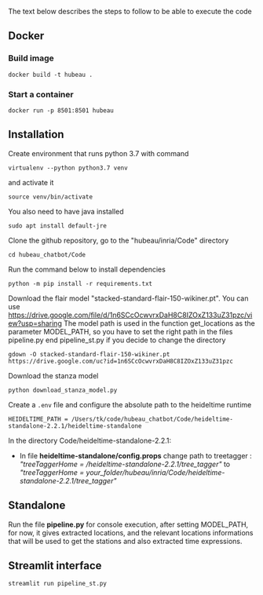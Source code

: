 The text below describes the steps to follow to be able to execute the code

## Docker

### Build image

```
docker build -t hubeau .
```

### Start a container

```
docker run -p 8501:8501 hubeau
```

## Installation

Create environment that runs python 3.7 with command

```
virtualenv --python python3.7 venv
```

and activate it

```
source venv/bin/activate
```

You also need to have java installed

```
sudo apt install default-jre
```

Clone the github repository, go to the "hubeau/inria/Code" directory

```
cd hubeau_chatbot/Code
```

Run the command below to install dependencies

```
python -m pip install -r requirements.txt
```

Download the flair model "stacked-standard-flair-150-wikiner.pt". You can use https://drive.google.com/file/d/1n6SCcOcwvrxDaH8C8IZOxZ133uZ31pzc/view?usp=sharing
The model path is used in the function get_locations as the parameter MODEL_PATH, so you have
to set the right path in the files pipeline.py end pipeline_st.py if you decide to change the directory

```console
gdown -O stacked-standard-flair-150-wikiner.pt https://drive.google.com/uc?id=1n6SCcOcwvrxDaH8C8IZOxZ133uZ31pzc
```

Download the stanza model

```console
python download_stanza_model.py
```

Create a `.env` file and configure the absolute path to the heideltime runtime

```
HEIDELTIME_PATH = /Users/tk/code/hubeau_chatbot/Code/heideltime-standalone-2.2.1/heideltime-standalone
```

In the directory Code/heideltime-standalone-2.2.1:

- In file **heideltime-standalone/config.props**
  change path to treetagger :
  _"treeTaggerHome = /heideltime-standalone-2.2.1/tree_tagger"_ to
  _"treeTaggerHome = your_folder/hubeau/inria/Code/heideltime-standalone-2.2.1/tree_tagger"_

## Standalone

Run the file **pipeline.py** for console execution, after setting MODEL_PATH,
for now, it gives extracted locations, and the relevant locations informations that will be used to get the stations and
also extracted time expressions.

## Streamlit interface

```
streamlit run pipeline_st.py
```
